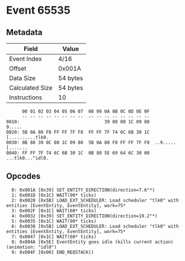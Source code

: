 # Event 65535

## Metadata

| Field           | Value    |
|-----------------|----------|
| Event Index     | 4/16     |
| Offset          | 0x001A   |
| Data Size       | 54 bytes |
| Calculated Size | 54 bytes |
| Instructions    | 10       |

```
      00 01 02 03 04 05 06 07  08 09 0A 0B 0C 0D 0E 0F
      -- -- -- -- -- -- -- --  -- -- -- -- -- -- -- --
0010:                                39 08 80 1C 09 80            9.....
0020: 5B 0A 80 F8 FF FF 7F F8  FF FF 7F 74 6C 6B 30 1C  [..........tlk0.
0030: 0B 80 39 0C 80 1C 09 80  5B 0A 80 F8 FF FF 7F F8  ..9.....[.......
0040: FF FF 7F 74 6C 6B 30 1C  0B 80 5E 69 64 6C 30 00  ...tlk0...^idl0.
```

## Opcodes

```
  0: 0x001A [0x39] SET_ENTITY_DIRECTION(direction=7.6°*)
  1: 0x001D [0x1C] WAIT(90* ticks)
  2: 0x0020 [0x5B] LOAD_EXT_SCHEDULER: Load scheduler "tlk0" with entities [EventEntity, EventEntity], work=75*
  3: 0x002F [0x1C] WAIT(60* ticks)
  4: 0x0032 [0x39] SET_ENTITY_DIRECTION(direction=19.2°*)
  5: 0x0035 [0x1C] WAIT(90* ticks)
  6: 0x0038 [0x5B] LOAD_EXT_SCHEDULER: Load scheduler "tlk0" with entities [EventEntity, EventEntity], work=75*
  7: 0x0047 [0x1C] WAIT(60* ticks)
  8: 0x004A [0x5E] EventEntity goes idle (kills current action) (animation: "idl0")
  9: 0x004F [0x00] END_REQSTACK()
```
